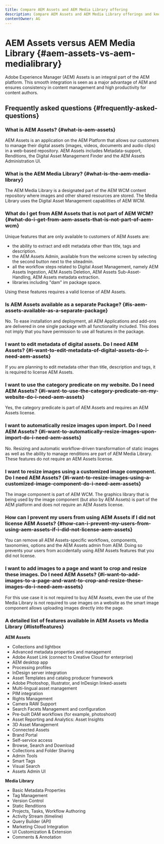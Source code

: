```yaml
---
title: Compare AEM Assets and AEM Media Library offering
description: Compare AEM Assets and AEM Media Library offerings and know the differences.
contentOwner: AG
---
```


# AEM Assets versus AEM Media Library {#aem-assets-vs-aem-medialibrary}

Adobe Experience Manager (AEM) Assets is an integral part of the AEM platform. This smooth integration is seen as a major advantage of AEM and ensures consistency in content management and high productivity for content authors.

## Frequently asked questions {#frequently-asked-questions}

### What is AEM Assets? {#what-is-aem-assets}

AEM Assets is an application on the AEM Platform that allows our customers to manage their digital assets (images, videos, documents and audio clips) in a web-based repository. AEM Assets includes Metadata-support, Renditions, the Digital Asset Management Finder and the AEM Assets Administration UI.

### What is the AEM Media Library? {#what-is-the-aem-media-library}

The AEM Media Library is a designated part of the AEM WCM content repository where images and other shared resources are stored. The Media Library uses the Digital Asset Management capabilities of AEM WCM.

### What do I get from AEM Assets that is not part of AEM WCM? {#what-do-i-get-from-aem-assets-that-is-not-part-of-aem-wcm}

Unique features that are only available to customers of AEM Assets are:

* the ability to extract and edit metadata other than title, tags and description.
* the AEM Assets Admin, available from the welcome screen by selecting the second button next to the siteadmin.
* all the workflow steps related to Digital Asset Management, namely AEM Assets Ingestion, AEM Assets Deletion, AEM Assets Sub-Asset-Handling, AEM Assets metadata extraction.
* libraries including "dam" im package space.

Using these features requires a valid license of AEM Assets.

### Is AEM Assets available as a separate Package? {#is-aem-assets-available-as-a-separate-package}

No. To ease installation and deployment, all AEM Applications and add-ons are delivered in one single package with all functionality included. This does not imply that you have permission to use all features in the package.

### I want to edit metadata of digital assets. Do I need AEM Assets? {#i-want-to-edit-metadata-of-digital-assets-do-i-need-aem-assets}

If you are planning to edit metadata other than title, description and tags, it is required to license AEM Assets.

### I want to use the category predicate on my website. Do I need AEM Assets? {#i-want-to-use-the-category-predicate-on-my-website-do-i-need-aem-assets}

Yes, the category predicate is part of AEM Assets and requires an AEM Assets license.

### I want to automatically resize images upon import. Do I need AEM Assets? {#i-want-to-automatically-resize-images-upon-import-do-i-need-aem-assets}

No. Resizing and automatic workflow-driven transformation of static images as well as the ability to manage renditions are part of AEM Media Library. These features do not require an AEM Assets license.

### I want to resize images using a customized image component. Do I need AEM Assets? {#i-want-to-resize-images-using-a-customized-image-component-do-i-need-aem-assets}

The image component is part of AEM WCM. The graphics library that is being used by the image component (but also by AEM Assets) is part of the AEM platform and does not require an AEM Assets license.

### How can I prevent my users from using AEM Assets if I did not license AEM Assets? {#how-can-i-prevent-my-users-from-using-aem-assets-if-i-did-not-license-aem-assets}

You can remove all AEM Assets-specific workflows, components, taxonomies, options and the AEM Assets admin from AEM. Doing so prevents your users from accidentally using AEM Assets features that you did not license.

### I want to add images to a page and want to crop and resize these images. Do I need AEM Assets? {#i-want-to-add-images-to-a-page-and-want-to-crop-and-resize-these-images-do-i-need-aem-assets}

For this use case it is not required to buy AEM Assets, even the use of the Media Library is not required to use images on a website as the smart image component allows uploading images directly into the page.

### A detailed list of features available in AEM Assets vs Media Library {#listoffeatures}

**AEM Assets**

* Collections and lightbox
* Advanced metadata properties and management
* Adobe Asset Link (connect to Creative Cloud for enterprise)
* AEM desktop app
* Processing profiles
* InDesign server integration
* Asset Templates and catalog producer framework
* Adobe Photoshop, Illustrator, and InDesign linked-assets
* Multi-lingual asset management
* PIM integration
* Rights Management
* Camera RAW Support
* Search Facets Management and configuration
* Pre-built DAM workflows (for example, photoshoot)
* Asset Reporting and Analytics: Asset Insights
* 3D Asset Management
* Connected Assets
* Brand Portal
* Self-service access
* Browse, Search and Download
* Collections and Folder Sharing
* Admin Tools
* Smart Tags
* Visual Search
* Assets Admin UI

**Media Library**

* Basic Metadata Properties
* Tag Management
* Version Control
* Static Renditions
* Projects, Tasks, Workflow Authoring
* Activity Stream (timeline)
* Query Builder (API)
* Marketing Cloud Integration
* UI Customization & Extension
* Comments & Annotation
